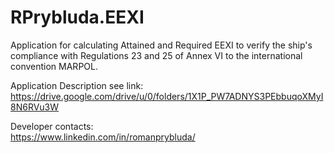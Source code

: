 # RPrybluda.EEXI
Application for calculating Attained and Required EEXI to verify the ship's compliance with Regulations 23 and 25 of Annex VI to the international convention MARPOL.

Application Description see link:  
https://drive.google.com/drive/u/0/folders/1X1P_PW7ADNYS3PEbbuqoXMyI8N6RVu3W

Developer contacts:  
https://www.linkedin.com/in/romanprybluda/
